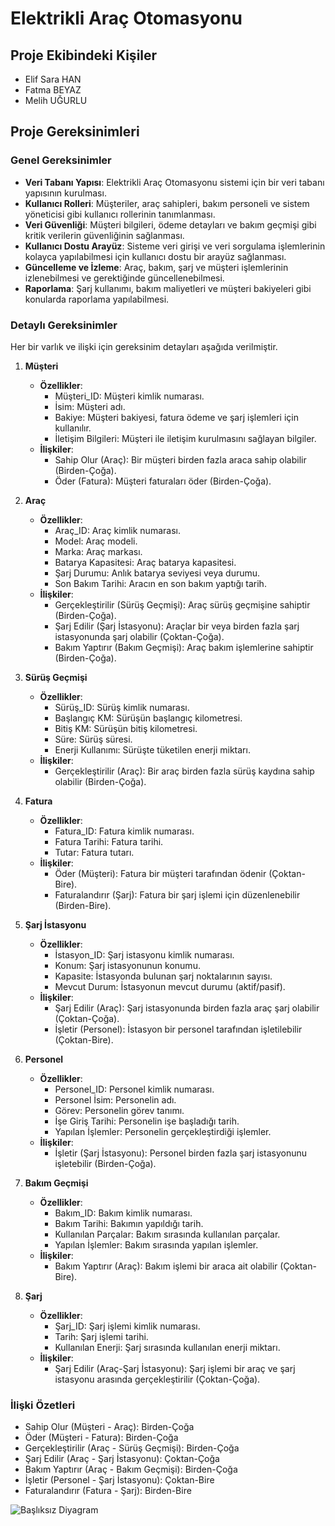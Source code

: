 # Elektrikli Araç Otomasyonu

## Proje Ekibindeki Kişiler
- Elif Sara HAN
- Fatma BEYAZ
- Melih UĞURLU

## Proje Gereksinimleri

### Genel Gereksinimler
- **Veri Tabanı Yapısı**: Elektrikli Araç Otomasyonu sistemi için bir veri tabanı yapısının kurulması.
- **Kullanıcı Rolleri**: Müşteriler, araç sahipleri, bakım personeli ve sistem yöneticisi gibi kullanıcı rollerinin tanımlanması.
- **Veri Güvenliği**: Müşteri bilgileri, ödeme detayları ve bakım geçmişi gibi kritik verilerin güvenliğinin sağlanması.
- **Kullanıcı Dostu Arayüz**: Sisteme veri girişi ve veri sorgulama işlemlerinin kolayca yapılabilmesi için kullanıcı dostu bir arayüz sağlanması.
- **Güncelleme ve İzleme**: Araç, bakım, şarj ve müşteri işlemlerinin izlenebilmesi ve gerektiğinde güncellenebilmesi.
- **Raporlama**: Şarj kullanımı, bakım maliyetleri ve müşteri bakiyeleri gibi konularda raporlama yapılabilmesi.

### Detaylı Gereksinimler
Her bir varlık ve ilişki için gereksinim detayları aşağıda verilmiştir.

1. **Müşteri**
   - **Özellikler**:
     - Müşteri_ID: Müşteri kimlik numarası.
     - İsim: Müşteri adı.
     - Bakiye: Müşteri bakiyesi, fatura ödeme ve şarj işlemleri için kullanılır.
     - İletişim Bilgileri: Müşteri ile iletişim kurulmasını sağlayan bilgiler.
   - **İlişkiler**:
     - Sahip Olur (Araç): Bir müşteri birden fazla araca sahip olabilir (Birden-Çoğa).
     - Öder (Fatura): Müşteri faturaları öder (Birden-Çoğa).

2. **Araç**
   - **Özellikler**:
     - Araç_ID: Araç kimlik numarası.
     - Model: Araç modeli.
     - Marka: Araç markası.
     - Batarya Kapasitesi: Araç batarya kapasitesi.
     - Şarj Durumu: Anlık batarya seviyesi veya durumu.
     - Son Bakım Tarihi: Aracın en son bakım yaptığı tarih.
   - **İlişkiler**:
     - Gerçekleştirilir (Sürüş Geçmişi): Araç sürüş geçmişine sahiptir (Birden-Çoğa).
     - Şarj Edilir (Şarj İstasyonu): Araçlar bir veya birden fazla şarj istasyonunda şarj olabilir (Çoktan-Çoğa).
     - Bakım Yaptırır (Bakım Geçmişi): Araç bakım işlemlerine sahiptir (Birden-Çoğa).

3. **Sürüş Geçmişi**
   - **Özellikler**:
     - Sürüş_ID: Sürüş kimlik numarası.
     - Başlangıç KM: Sürüşün başlangıç kilometresi.
     - Bitiş KM: Sürüşün bitiş kilometresi.
     - Süre: Sürüş süresi.
     - Enerji Kullanımı: Sürüşte tüketilen enerji miktarı.
   - **İlişkiler**:
     - Gerçekleştirilir (Araç): Bir araç birden fazla sürüş kaydına sahip olabilir (Birden-Çoğa).

4. **Fatura**
   - **Özellikler**:
     - Fatura_ID: Fatura kimlik numarası.
     - Fatura Tarihi: Fatura tarihi.
     - Tutar: Fatura tutarı.
   - **İlişkiler**:
     - Öder (Müşteri): Fatura bir müşteri tarafından ödenir (Çoktan-Bire).
     - Faturalandırır (Şarj): Fatura bir şarj işlemi için düzenlenebilir (Birden-Bire).

5. **Şarj İstasyonu**
   - **Özellikler**:
     - İstasyon_ID: Şarj istasyonu kimlik numarası.
     - Konum: Şarj istasyonunun konumu.
     - Kapasite: İstasyonda bulunan şarj noktalarının sayısı.
     - Mevcut Durum: İstasyonun mevcut durumu (aktif/pasif).
   - **İlişkiler**:
     - Şarj Edilir (Araç): Şarj istasyonunda birden fazla araç şarj olabilir (Çoktan-Çoğa).
     - İşletir (Personel): İstasyon bir personel tarafından işletilebilir (Çoktan-Bire).

6. **Personel**
   - **Özellikler**:
     - Personel_ID: Personel kimlik numarası.
     - Personel İsim: Personelin adı.
     - Görev: Personelin görev tanımı.
     - İşe Giriş Tarihi: Personelin işe başladığı tarih.
     - Yapılan İşlemler: Personelin gerçekleştirdiği işlemler.
   - **İlişkiler**:
     - İşletir (Şarj İstasyonu): Personel birden fazla şarj istasyonunu işletebilir (Birden-Çoğa).

7. **Bakım Geçmişi**
   - **Özellikler**:
     - Bakım_ID: Bakım kimlik numarası.
     - Bakım Tarihi: Bakımın yapıldığı tarih.
     - Kullanılan Parçalar: Bakım sırasında kullanılan parçalar.
     - Yapılan İşlemler: Bakım sırasında yapılan işlemler.
   - **İlişkiler**:
     - Bakım Yaptırır (Araç): Bakım işlemi bir araca ait olabilir (Çoktan-Bire).

8. **Şarj**
   - **Özellikler**:
     - Şarj_ID: Şarj işlemi kimlik numarası.
     - Tarih: Şarj işlemi tarihi.
     - Kullanılan Enerji: Şarj sırasında kullanılan enerji miktarı.
   - **İlişkiler**:
     - Şarj Edilir (Araç-Şarj İstasyonu): Şarj işlemi bir araç ve şarj istasyonu arasında gerçekleştirilir (Çoktan-Çoğa).

### İlişki Özetleri
- Sahip Olur (Müşteri - Araç): Birden-Çoğa
- Öder (Müşteri - Fatura): Birden-Çoğa
- Gerçekleştirilir (Araç - Sürüş Geçmişi): Birden-Çoğa
- Şarj Edilir (Araç - Şarj İstasyonu): Çoktan-Çoğa
- Bakım Yaptırır (Araç - Bakım Geçmişi): Birden-Çoğa
- İşletir (Personel - Şarj İstasyonu): Çoktan-Bire
- Faturalandırır (Fatura - Şarj): Birden-Bire


![Başlıksız Diyagram](https://github.com/user-attachments/assets/3343f9b8-913a-41e5-89df-df081059cb97)
